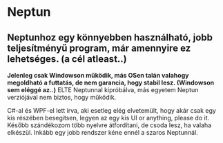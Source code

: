 # Neptun
 
## Neptunhoz egy könnyebben használható, jobb teljesítményű program, már amennyire ez lehetséges. (a cél atleast..)

**Jelenleg csak Windowson működik, más OSen talán valahogy megoldható a futtatás, de nem garancia, hogy stabil lesz. (Windowson sem eléggé az..)**
ELTE Neptunnal kipróbálva, más egyetem Neptun verziójával nem biztos, hogy működik.

C#-al és WPF-el lett írva, aki esetleg elég elvetemült, hogy akár csak egy kis részében besegítsen, legyen az egy kis UI or anything, please do it.
Később szándékozom több nyelvre átfordítani, de csoda lesz, ha valaha elkészül. Inkább egy jobb rendszer kéne ennél a szaros Neptunnál.
